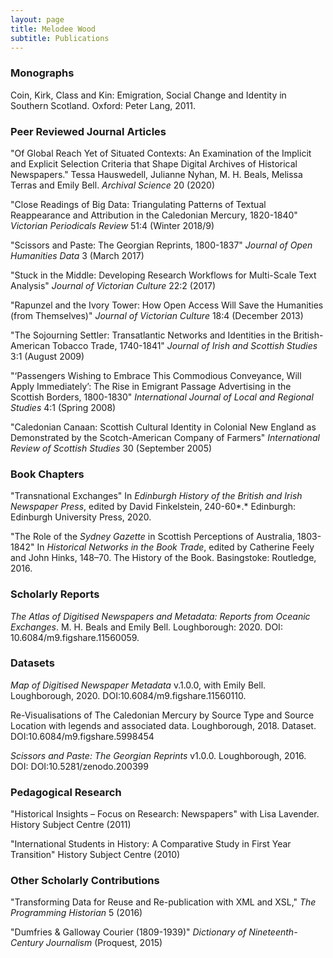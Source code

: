 ```yaml
---
layout: page
title: Melodee Wood
subtitle: Publications
---
```


### Monographs

Coin, Kirk, Class and Kin: Emigration, Social Change and Identity in
Southern Scotland. Oxford: Peter Lang, 2011.

### Peer Reviewed Journal Articles

"Of Global Reach Yet of Situated Contexts: An Examination of the
Implicit and Explicit Selection Criteria that Shape Digital Archives of
Historical Newspapers." Tessa Hauswedell, Julianne Nyhan, M. H. Beals,
Melissa Terras and Emily Bell. *Archival Science* 20 (2020)

"Close Readings of Big Data: Triangulating Patterns of Textual
Reappearance and Attribution in the Caledonian Mercury, 1820-1840"
*Victorian Periodicals Review* 51:4 (Winter 2018/9)

"Scissors and Paste: The Georgian Reprints, 1800-1837" *Journal of Open
Humanities Data* 3 (March 2017)

"Stuck in the Middle: Developing Research Workflows for Multi-Scale Text
Analysis" *Journal of Victorian Culture* 22:2 (2017)

"Rapunzel and the Ivory Tower: How Open Access Will Save the Humanities
(from Themselves)" *Journal of Victorian Culture* 18:4 (December 2013)

"The Sojourning Settler: Transatlantic Networks and Identities in the
British-American Tobacco Trade, 1740-1841" *Journal of Irish and
Scottish Studies* 3:1 (August 2009)

"‘Passengers Wishing to Embrace This Commodious Conveyance, Will Apply
Immediately’: The Rise in Emigrant Passage Advertising in the Scottish
Borders, 1800-1830" *International Journal of Local and Regional
Studies* 4:1 (Spring 2008)

"Caledonian Canaan: Scottish Cultural Identity in Colonial New England
as Demonstrated by the Scotch-American Company of Farmers"
*International Review of Scottish Studies* 30 (September 2005)

### Book Chapters

"Transnational Exchanges" In *Edinburgh History of the British and Irish
Newspaper Press*, edited by David Finkelstein, 240-60*.* Edinburgh:
Edinburgh University Press, 2020.

"The Role of the *Sydney Gazette* in Scottish Perceptions of Australia,
1803-1842" In *Historical Networks in the Book Trade*, edited by
Catherine Feely and John Hinks, 148–70. The History of the Book.
Basingstoke: Routledge, 2016.

### Scholarly Reports

*The Atlas of Digitised Newspapers and Metadata: Reports from Oceanic
Exchanges*. M. H. Beals and Emily Bell. Loughborough: 2020. DOI:
10.6084/m9.figshare.11560059.

### Datasets

*Map of Digitised Newspaper Metadata* v.1.0.0, with Emily Bell.
Loughborough, 2020. DOI:10.6084/m9.figshare.11560110.

Re-Visualisations of The Caledonian Mercury by Source Type and Source
Location with legends and associated data. Loughborough, 2018. Dataset.
DOI:10.6084/m9.figshare.5998454

*Scissors and Paste: The Georgian Reprints* v1.0.0. Loughborough, 2016.
DOI: DOI:10.5281/zenodo.200399

### Pedagogical Research

"Historical Insights – Focus on Research: Newspapers" with Lisa
Lavender. History Subject Centre (2011)

"International Students in History: A Comparative Study in First Year
Transition" History Subject Centre (2010)

### Other Scholarly Contributions

"Transforming Data for Reuse and Re-publication with XML and XSL," *The
Programming Historian* 5 (2016)

"Dumfries & Galloway Courier (1809-1939)" *Dictionary of
Nineteenth-Century Journalism* (Proquest, 2015)
